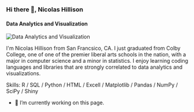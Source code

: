 ### Hi there 👋, Nicolas Hillison
#### Data Analytics and Visualization
![Data Analytics and Visualization](https://media.licdn.com/dms/image/C5616AQG3x-XaG2KUHA/profile-displaybackgroundimage-shrink_350_1400/0/1655660188245?e=1709769600&v=beta&t=VmU6ixh04KHVthGyfCGnneuv0h7Ipj5dh14V_xaO1u8)

I'm Nicolas Hillison from San Francsico, CA. I just graduated from Colby College, one of one of the premier liberal arts schools in the nation, with a major in computer science and a minor in statistics. I enjoy learning coding languages and libraries that are strongly correlated to data analytics and visualizations.

Skills: R / SQL / Python / HTML / Excell / Matplotlib / Pandas / NumPy / SciPy / Shiny

- 🔭 I’m currently working on this page. 


